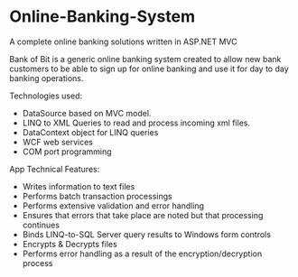 # Online-Banking-System

A complete online banking solutions written in ASP.NET MVC

Bank of Bit is a generic online banking system created to allow new bank customers to be able to sign up for online banking and use it for day to day banking operations.

Technologies used:
- DataSource based on MVC model.
- LINQ to XML Queries to read and process incoming xml files.
- DataContext object for LINQ queries
- WCF web services
- COM port programming

App Technical Features:
- Writes information to text files
- Performs batch transaction processings
- Performs extensive validation and error handling
- Ensures that errors that take place are noted but that processing continues
- Binds LINQ-to-SQL Server query results to Windows form controls
- Encrypts & Decrypts files
- Performs error handling as a result of the encryption/decryption process
